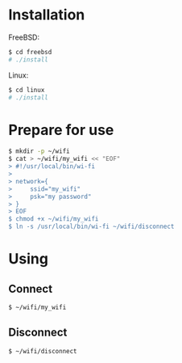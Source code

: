 Installation
============

FreeBSD:

```sh
$ cd freebsd
# ./install
```

Linux:

```sh
$ cd linux
# ./install
```

Prepare for use
===============

```sh
$ mkdir -p ~/wifi
$ cat > ~/wifi/my_wifi << "EOF"
> #!/usr/local/bin/wi-fi
> 
> network={
>     ssid="my_wifi"
>     psk="my password"
> }
> EOF
$ chmod +x ~/wifi/my_wifi
$ ln -s /usr/local/bin/wi-fi ~/wifi/disconnect
```

Using
=====

Connect
-------

```sh
$ ~/wifi/my_wifi
```

Disconnect
----------

```sh
$ ~/wifi/disconnect
```
